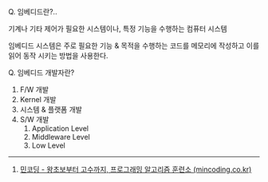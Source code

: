  

Q. 임베디드란?..

기계나 기타 제어가 필요한 시스템이나, 특정 기능을 수행하는 컴퓨터 시스템

임베디드 시스템은 주로 필요한 기능 & 목적을 수행하는 코드를 메모리에 작성하고 이를 읽어 동작 시키는 방법을 사용한다.

  

Q. 임베디드 개발자란?

1. F/W 개발
2. Kernel 개발
3. 시스템 & 플랫폼 개발
4. S/W 개발
    1. Application Level
    2. Middleware Level
    3. Low Level

  

  

  

---

1. [민코딩 - 왕초보부터 고수까지, 프로그래밍 알고리즘 훈련소 (mincoding.co.kr)](https://mincoding.co.kr/developer/?uid=109&mod=document&pageid=1)